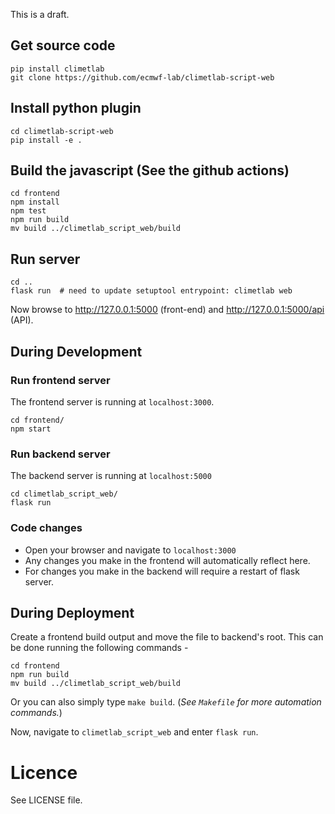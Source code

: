 This is a draft.

## Get source code

```
pip install climetlab
git clone https://github.com/ecmwf-lab/climetlab-script-web
```

## Install python plugin

```
cd climetlab-script-web
pip install -e .
```

## Build the javascript (See the github actions)

```
cd frontend
npm install
npm test
npm run build
mv build ../climetlab_script_web/build
```

## Run server

```
cd ..
flask run  # need to update setuptool entrypoint: climetlab web
```

<!-- Now browse to http://127.0.0.1:51979 (front-end) and http://127.0.0.1:51979/api/cache (API). -->

Now browse to http://127.0.0.1:5000 (front-end) and http://127.0.0.1:5000/api (API).

## During Development

### Run frontend server

The frontend server is running at `localhost:3000`.

```
cd frontend/
npm start
```

### Run backend server

The backend server is running at `localhost:5000`

```
cd climetlab_script_web/
flask run
```

### Code changes

- Open your browser and navigate to `localhost:3000`
- Any changes you make in the frontend will automatically reflect here.
- For changes you make in the backend will require a restart of flask server.

## During Deployment

Create a frontend build output and move the file to backend's root. This can be done running the following commands -

```
cd frontend
npm run build
mv build ../climetlab_script_web/build
```

Or you can also simply type `make build`. (_See `Makefile` for more automation commands._)

Now, navigate to `climetlab_script_web` and enter `flask run`.

# Licence

See LICENSE file.

